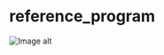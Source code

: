 # reference_program
![Image alt](https://github.com/SergeyG22/reference_program/blob/master/11.png)
